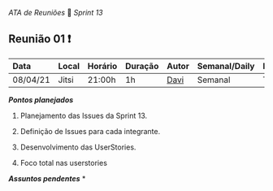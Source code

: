 *ATA de Reuniões* 📝 *Sprint 13* 

## Reunião 01 ❗

| Data  | Local | Horário | Duração  | Autor | Semanal/Daily | Participantes |
| :- | :- | :- | :- | :- | :- | :- |
| 08/04/21 | Jitsi | 21:00h | 1h | [Davi](https://github.com/DaviMatheus)| Semanal | Todos  |

***Pontos planejados***  

1. Planejamento das Issues da Sprint 13.

2. Definição de Issues para cada integrante.

3. Desenvolvimento das UserStories.

4. Foco total nas userstories


***Assuntos pendentes***
* 
